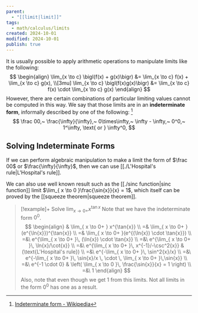 ```yaml
---
parent:
  - "[[limit|limit]]"
tags:
  - math/calculus/limits
created: 2024-10-01
modified: 2024-10-01
publish: true
---
```

It is usually possible to apply arithmetic operations to manipulate limits like the following:
$$
\begin{align}
\lim_{x \to c} \bigl(f(x) + g(x)\bigr) &= \lim_{x \to c} f(x) + \lim_{x \to c} g(x), \\[3mu]  
\lim_{x \to c} \bigl(f(x)g(x)\bigr) &= \lim_{x \to c} f(x) \cdot \lim_{x \to c} g(x)
\end{align}
$$
However, there are certain combinations of particular limiting values cannot be computed in this way. We say that those limits are in an **indeterminate form**, informally described by one of the following: [^1]
$$
\frac 00,~ \frac{\infty}{\infty},~ 0\times\infty,~ \infty - \infty,~ 0^0,~ 1^\infty, \text{ or } \infty^0,
$$

## Solving Indeterminate Forms
If we can perform algebraic manipulation to make a limit the form of $\frac 00$ or $\frac{\infty}{\infty}$, then we can use [[./L'Hospital's rule|L'Hospital's rule]].

We can also use well known result such as the [[./sinc function|sinc function]] limit $\lim_{ x \to 0 }\frac{\sin{x}}{x} = 1$, which itself can be proved by the [[squeeze theorem|squeeze theorem]].

> [!example]+ Solve $\lim_{ x \to 0+ } x^{\tan{x}}$
> Note that we have the indeterminate form $0^0$.
> $$
\begin{align}
& \lim_{ x \to 0+ } x^{\tan{x}}  \\
=& \lim_{ x \to 0+ }(e^{\ln{x}})^{\tan{x}} \\
=& \lim_{ x \to 0+ }(e^{(\ln{x}) \cdot \tan{x}}) \\
=&\ e^{\lim_{ x \to 0+ }\, (\ln{x}) \cdot \tan{x}} \\
=&\ e^{\lim_{ x \to 0+ }\, \ln{x}/\cot{x}} \\
=&\ e^{\lim_{ x \to 0+ }\, x^{-1}/-\csc^2{x}} & (\text{L'Hospital's rule}) \\
=&\ e^{-\lim_{ x \to 0+ }\, \sin^2{x}/x} \\
=&\ e^{-\lim_{ x \to 0+ }\, \sin{x}/x \, \cdot \, \lim_{ x \to 0+ }\,\sin{x}} \\
=&\ e^{-1 \cdot 0} & \left( \lim_{ x \to 0 }\, \frac{\sin{x}}{x} = 1 \right) \\
=&\ 1
\end{align}
> $$
> Also, note that even though we get $1$ from this limits. Not all limits in the form $0^0$ has one as a result.

[^1]: [Indeterminate form - Wikipedia](https://en.wikipedia.org/wiki/Indeterminate_form)